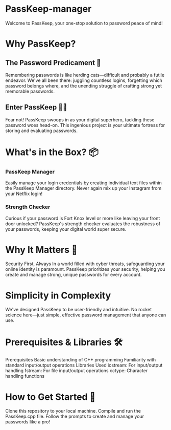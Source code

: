 # PassKeep-manager
Welcome to PassKeep, your one-stop solution to password peace of mind!

# Why PassKeep?
## The Password Predicament 🤔
Remembering passwords is like herding cats—difficult and probably a futile endeavor. We've all been there: juggling countless logins, forgetting which password belongs where, and the unending struggle of crafting strong yet memorable passwords.

## Enter PassKeep 🦸‍♂️
Fear not! PassKeep swoops in as your digital superhero, tackling these password woes head-on. This ingenious project is your ultimate fortress for storing and evaluating passwords.

# What's in the Box? 📦
### PassKeep Manager
Easily manage your login credentials by creating individual text files within the PassKeep Manager directory. Never again mix up your Instagram from your Netflix login!

### Strength Checker
Curious if your password is Fort Knox level or more like leaving your front door unlocked? PassKeep's strength checker evaluates the robustness of your passwords, keeping your digital world super secure.

# Why It Matters 🌟
Security First, Always
In a world filled with cyber threats, safeguarding your online identity is paramount. PassKeep prioritizes your security, helping you create and manage strong, unique passwords for every account.

# Simplicity in Complexity
We've designed PassKeep to be user-friendly and intuitive. No rocket science here—just simple, effective password management that anyone can use.

# Prerequisites & Libraries 🛠️
Prerequisites
Basic understanding of C++ programming
Familiarity with standard input/output operations
Libraries Used
iostream: For input/output handling
fstream: For file input/output operations
cctype: Character handling functions

# How to Get Started 🚀
Clone this repository to your local machine.
Compile and run the PassKeep.cpp file.
Follow the prompts to create and manage your passwords like a pro!
